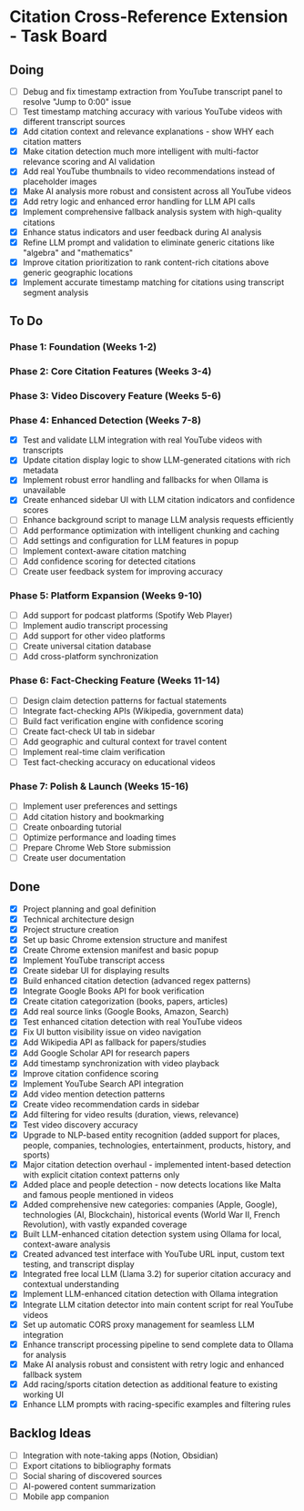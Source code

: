 # Citation Cross-Reference Extension - Task Board

## Doing  
- [ ] Debug and fix timestamp extraction from YouTube transcript panel to resolve "Jump to 0:00" issue
- [ ] Test timestamp matching accuracy with various YouTube videos with different transcript sources
- [x] Add citation context and relevance explanations - show WHY each citation matters
- [x] Make citation detection much more intelligent with multi-factor relevance scoring and AI validation
- [x] Add real YouTube thumbnails to video recommendations instead of placeholder images
- [x] Make AI analysis more robust and consistent across all YouTube videos
- [x] Add retry logic and enhanced error handling for LLM API calls
- [x] Implement comprehensive fallback analysis system with high-quality citations
- [x] Enhance status indicators and user feedback during AI analysis
- [x] Refine LLM prompt and validation to eliminate generic citations like "algebra" and "mathematics"
- [x] Improve citation prioritization to rank content-rich citations above generic geographic locations
- [x] Implement accurate timestamp matching for citations using transcript segment analysis

## To Do

### Phase 1: Foundation (Weeks 1-2)

### Phase 2: Core Citation Features (Weeks 3-4)

### Phase 3: Video Discovery Feature (Weeks 5-6)

### Phase 4: Enhanced Detection (Weeks 7-8)
- [x] Test and validate LLM integration with real YouTube videos with transcripts
- [x] Update citation display logic to show LLM-generated citations with rich metadata
- [x] Implement robust error handling and fallbacks for when Ollama is unavailable
- [x] Create enhanced sidebar UI with LLM citation indicators and confidence scores
- [ ] Enhance background script to manage LLM analysis requests efficiently
- [ ] Add performance optimization with intelligent chunking and caching
- [ ] Add settings and configuration for LLM features in popup
- [ ] Implement context-aware citation matching
- [ ] Add confidence scoring for detected citations
- [ ] Create user feedback system for improving accuracy

### Phase 5: Platform Expansion (Weeks 9-10)
- [ ] Add support for podcast platforms (Spotify Web Player)
- [ ] Implement audio transcript processing
- [ ] Add support for other video platforms
- [ ] Create universal citation database
- [ ] Add cross-platform synchronization

### Phase 6: Fact-Checking Feature (Weeks 11-14)
- [ ] Design claim detection patterns for factual statements
- [ ] Integrate fact-checking APIs (Wikipedia, government data)
- [ ] Build fact verification engine with confidence scoring
- [ ] Create fact-check UI tab in sidebar
- [ ] Add geographic and cultural context for travel content
- [ ] Implement real-time claim verification
- [ ] Test fact-checking accuracy on educational videos

### Phase 7: Polish & Launch (Weeks 15-16)
- [ ] Implement user preferences and settings
- [ ] Add citation history and bookmarking
- [ ] Create onboarding tutorial
- [ ] Optimize performance and loading times
- [ ] Prepare Chrome Web Store submission
- [ ] Create user documentation

## Done
- [x] Project planning and goal definition
- [x] Technical architecture design
- [x] Project structure creation
- [x] Set up basic Chrome extension structure and manifest
- [x] Create Chrome extension manifest and basic popup
- [x] Implement YouTube transcript access
- [x] Create sidebar UI for displaying results
- [x] Build enhanced citation detection (advanced regex patterns)
- [x] Integrate Google Books API for book verification
- [x] Create citation categorization (books, papers, articles)
- [x] Add real source links (Google Books, Amazon, Search)
- [x] Test enhanced citation detection with real YouTube videos
- [x] Fix UI button visibility issue on video navigation
- [x] Add Wikipedia API as fallback for papers/studies
- [x] Add Google Scholar API for research papers
- [x] Add timestamp synchronization with video playback
- [x] Improve citation confidence scoring
- [x] Implement YouTube Search API integration
- [x] Add video mention detection patterns
- [x] Create video recommendation cards in sidebar
- [x] Add filtering for video results (duration, views, relevance)
- [x] Test video discovery accuracy
- [x] Upgrade to NLP-based entity recognition (added support for places, people, companies, technologies, entertainment, products, history, and sports)
- [x] Major citation detection overhaul - implemented intent-based detection with explicit citation context patterns only
- [x] Added place and people detection - now detects locations like Malta and famous people mentioned in videos
- [x] Added comprehensive new categories: companies (Apple, Google), technologies (AI, Blockchain), historical events (World War II, French Revolution), with vastly expanded coverage
- [x] Built LLM-enhanced citation detection system using Ollama for local, context-aware analysis
- [x] Created advanced test interface with YouTube URL input, custom text testing, and transcript display
- [x] Integrated free local LLM (Llama 3.2) for superior citation accuracy and contextual understanding
- [x] Implement LLM-enhanced citation detection with Ollama integration
- [x] Integrate LLM citation detector into main content script for real YouTube videos
- [x] Set up automatic CORS proxy management for seamless LLM integration
- [x] Enhance transcript processing pipeline to send complete data to Ollama for analysis
- [x] Make AI analysis robust and consistent with retry logic and enhanced fallback system
- [x] Add racing/sports citation detection as additional feature to existing working UI
- [x] Enhance LLM prompts with racing-specific examples and filtering rules

## Backlog Ideas
- [ ] Integration with note-taking apps (Notion, Obsidian)
- [ ] Export citations to bibliography formats
- [ ] Social sharing of discovered sources
- [ ] AI-powered content summarization
- [ ] Mobile app companion 
